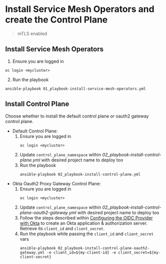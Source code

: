 # Install Service Mesh Operators and create the Control Plane


> mTLS enabled


## Install Service Mesh Operators

1. Ensure you are logged in
```
oc login <mycluster>
```
2. Run the playbook
```
ansible-playbook 01_playbook-install-service-mesh-operators.yml
```

## Install Control Plane

Choose whether to install the default control plane or oauth2 gateway control plane.
- Default Control Plane:
   1. Ensure you are logged in
      ```
      oc login <mycluster>
      ```
   2. Update `control_plane_namespace` within *02_playbook-install-control-plane.yml* with desired project name to deploy too
   3. Run the playbook
      ```
      ansible-playbook 02_playbook-install-control-plane.yml
      ```
- Okta Oauth2 Proxy Gateway Control Plane:
   1. Ensure you are logged in
      ```
      oc login <mycluster>
      ```
   2. Update `control_plane_namespace` within *02_playbook-install-control-plane-oauth2-gateway.yml* with desired project name to deploy too
   3. Follow the steps described within [Configuring the OIDC Provider with Okta](https://github.com/trevorbox/oauth2-proxy/blob/update-okta-doc/docs/2_auth.md#configuring-the-oidc-provider-with-okta) to create an Okta application & authorization server. Retrieve its `client_id` and `client_secret`.
   3. Run the playbook while passing the `client_id` and `client_secret` vars
      ```
      ansible-playbook 02_playbook-install-control-plane-oauth2-gateway.yml -e client_id=${my-client-id} -e client_secret=${my-client-secret}
      ```
